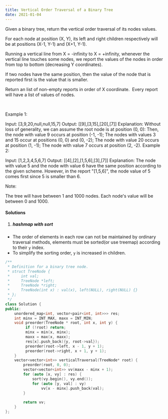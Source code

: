 ```yaml
---
title: Vertical Order Traversal of a Binary Tree
date: 2021-01-04
---
```

Given a binary tree, return the vertical order traversal of its nodes values.

For each node at position (X, Y), its left and right children respectively will be at positions (X-1, Y-1) and (X+1, Y-1).

Running a vertical line from X = -infinity to X = +infinity, whenever the vertical line touches some nodes, we report the values of the nodes in order from top to bottom (decreasing Y coordinates).

If two nodes have the same position, then the value of the node that is reported first is the value that is smaller.

Return an list of non-empty reports in order of X coordinate.  Every report will have a list of values of nodes.

 

Example 1:



Input: [3,9,20,null,null,15,7]
Output: [[9],[3,15],[20],[7]]
Explanation: 
Without loss of generality, we can assume the root node is at position (0, 0):
Then, the node with value 9 occurs at position (-1, -1);
The nodes with values 3 and 15 occur at positions (0, 0) and (0, -2);
The node with value 20 occurs at position (1, -1);
The node with value 7 occurs at position (2, -2).
Example 2:



Input: [1,2,3,4,5,6,7]
Output: [[4],[2],[1,5,6],[3],[7]]
Explanation: 
The node with value 5 and the node with value 6 have the same position according to the given scheme.
However, in the report "[1,5,6]", the node value of 5 comes first since 5 is smaller than 6.
 

Note:

The tree will have between 1 and 1000 nodes.
Each node's value will be between 0 and 1000.

#### Solutions

1. ##### hashmap with sort

- The order of elements in each row can not be maintained by ordinary traversal methods, elements must be sorted(or use treemap) according to their `y` index.
- To simplify the sorting order, `y` is increased in children.

```cpp
/**
 * Definition for a binary tree node.
 * struct TreeNode {
 *     int val;
 *     TreeNode *left;
 *     TreeNode *right;
 *     TreeNode(int x) : val(x), left(NULL), right(NULL) {}
 * };
 */
class Solution {
public:
    unordered_map<int, vector<pair<int, int>>> res;
    int minx = INT_MAX, maxx = INT_MIN;
    void preorder(TreeNode * root, int x, int y) {
         if (!root) return;
         minx = min(x, minx);
         maxx = max(x, maxx);
         res[x].push_back({y, root->val});
         preorder(root->left, x - 1, y + 1);
         preorder(root->right, x + 1, y + 1);
    }
    vector<vector<int>> verticalTraversal(TreeNode* root) {
        preorder(root, 0, 0);
        vector<vector<int>> vv(maxx - minx + 1);
        for (auto [x, vy] : res) {
            sort(vy.begin(), vy.end());
            for (auto [y, val] : vy)
                vv[x - minx].push_back(val);
        }
        
        return vv;
    }
};
```
